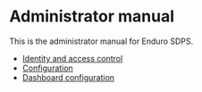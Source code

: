# Administrator manual

This is the administrator manual for Enduro SDPS.

- [Identity and access control](iac.md)
- [Configuration](configuration.md)
- [Dashboard configuration](dashboard-config.md)
